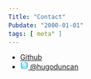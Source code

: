 ```yaml
---
Title: "Contact"
Pubdate: "2000-01-01"
tags: [ meta" ]
---
```


<ul class="list-unstyled">
<li><a href="https://github.com/hugoduncan">Github</a></li>
<li><a href="http://twitter.com/hugoduncan"><img src="/images/twitter.png"> @hugoduncan</a></li>
</ul>
